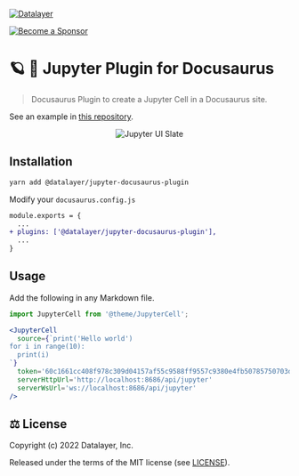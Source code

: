 [![Datalayer](https://assets.datalayer.design/datalayer-25.svg)](https://datalayer.io)

[![Become a Sponsor](https://img.shields.io/static/v1?label=Become%20a%20Sponsor&message=%E2%9D%A4&logo=GitHub&style=flat&color=1ABC9C)](https://github.com/sponsors/datalayer)

# 🪐 🦕 Jupyter Plugin for Docusaurus

> Docusaurus Plugin to create a Jupyter Cell in a Docusaurus site.

See an example in [this repository](https://github.com/datalayer/jupyter-react/tree/main/examples/docusaurus).

<div align="center" style="text-align: center">
  <img alt="Jupyter UI Slate" src="https://datalayer-jupyter-examples.s3.amazonaws.com/jupyter-react-docusaurus.png" />
</div>

## Installation

```sh
yarn add @datalayer/jupyter-docusaurus-plugin
```

Modify your `docusaurus.config.js`

```diff
module.exports = {
  ...
+ plugins: ['@datalayer/jupyter-docusaurus-plugin'],
  ...
}
```

## Usage

Add the following in any Markdown file.

```jsx
import JupyterCell from '@theme/JupyterCell';

<JupyterCell 
  source={`print('Hello world')
for i in range(10):
  print(i)
`}
  token='60c1661cc408f978c309d04157af55c9588ff9557c9380e4fb50785750703da6'
  serverHttpUrl='http://localhost:8686/api/jupyter'
  serverWsUrl='ws://localhost:8686/api/jupyter'
/>
```

## ⚖️ License

Copyright (c) 2022 Datalayer, Inc.

Released under the terms of the MIT license (see [LICENSE](./LICENSE)).
